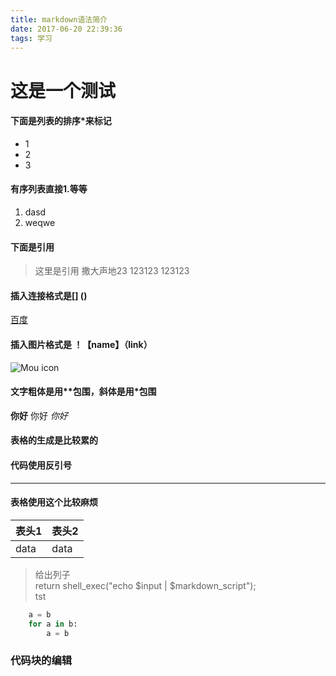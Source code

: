 ```yaml
---
title: markdown语法简介
date: 2017-06-20 22:39:36
tags: 学习
---
```

<!-- toc -->
# 这是一个测试 
#### 下面是列表的排序*来标记
* 1
* 2
* 3
#### 有序列表直接1.等等
1. dasd
2. weqwe
#### 下面是引用
 > 这里是引用
 > 撒大声地23
 > 123123
 > 123123
#### 插入连接格式是[] ()
[百度](https://baidu.com)
#### 插入图片格式是 ！【name】（link）
![Mou icon](http://mouapp.com/Mou_128.png)
#### 文字粗体是用**包围，斜体是用*包围
**你好** 你好 *你好*
#### 表格的生成是比较累的
 

#### 代码使用反引号      
***
#### 表格使用这个比较麻烦
| 表头1 | 表头2 |
| ------ | ------ |
| data | data |
> 给出列子  
> return shell_exec("echo $input | $markdown_script");  
> tst   

```python  
	a = b
	for a in b:
		a = b
```
### 代码块的编辑
